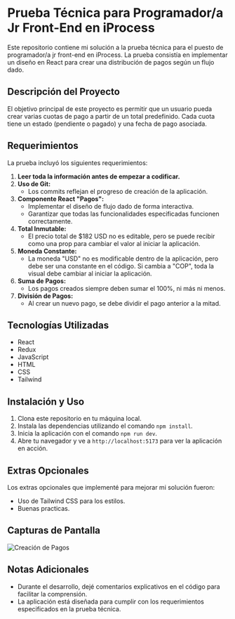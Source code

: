 # Prueba Técnica para Programador/a Jr Front-End en iProcess

Este repositorio contiene mi solución a la prueba técnica para el puesto de programador/a jr front-end en iProcess. La prueba consistía en implementar un diseño en React para crear una distribución de pagos según un flujo dado.

## Descripción del Proyecto

El objetivo principal de este proyecto es permitir que un usuario pueda crear varias cuotas de pago a partir de un total predefinido. Cada cuota tiene un estado (pendiente o pagado) y una fecha de pago asociada.

## Requerimientos

La prueba incluyó los siguientes requerimientos:

1. **Leer toda la información antes de empezar a codificar.**
2. **Uso de Git:**
   - Los commits reflejan el progreso de creación de la aplicación.
3. **Componente React "Pagos":**
   - Implementar el diseño de flujo dado de forma interactiva.
   - Garantizar que todas las funcionalidades especificadas funcionen correctamente.
4. **Total Inmutable:**
   - El precio total de $182 USD no es editable, pero se puede recibir como una prop para cambiar el valor al iniciar la aplicación.
5. **Moneda Constante:**
   - La moneda "USD" no es modificable dentro de la aplicación, pero debe ser una constante en el código. Si cambia a "COP", toda la visual debe cambiar al iniciar la aplicación.
6. **Suma de Pagos:**
   - Los pagos creados siempre deben sumar el 100%, ni más ni menos.
7. **División de Pagos:**
   - Al crear un nuevo pago, se debe dividir el pago anterior a la mitad.

## Tecnologías Utilizadas

- React
- Redux
- JavaScript
- HTML
- CSS
- Tailwind

## Instalación y Uso

1. Clona este repositorio en tu máquina local.
2. Instala las dependencias utilizando el comando `npm install`.
3. Inicia la aplicación con el comando `npm run dev`.
4. Abre tu navegador y ve a `http://localhost:5173` para ver la aplicación en acción.

## Extras Opcionales

Los extras opcionales que implementé para mejorar mi solución fueron:

- Uso de Tailwind CSS para los estilos.
- Buenas practicas.

## Capturas de Pantalla

![Creación de Pagos](./public/screenshot.png)

## Notas Adicionales

- Durante el desarrollo, dejé comentarios explicativos en el código para facilitar la comprensión.
- La aplicación está diseñada para cumplir con los requerimientos especificados en la prueba técnica.
